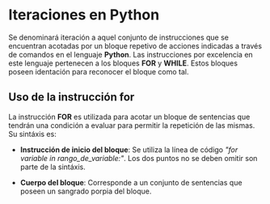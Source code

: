 # Iteraciones en Python #

Se denominará iteración a aquel conjunto de instrucciones que se encuentran acotadas por un bloque repetivo de acciones indicadas a través de comandos en el lenguaje **Python**. Las instrucciones por excelencia en este lenguaje pertenecen a los bloques **FOR** y **WHILE**. Estos bloques poseen identación para reconocer  el bloque como tal.

## Uso de la instrucción for ##

La instrucción **FOR** es utilizada para acotar un bloque de sentencias que tendrán una condición a evaluar para permitir la repetición de las mismas. Su sintáxis es:

- **Instrucción de inicio del bloque**: Se utiliza  la línea de código _"for variable  in rango_de_variable:"_. Los dos puntos no se deben omitir son parte de la sintáxis.

- **Cuerpo del bloque**: Corresponde a un conjunto de sentencias que poseen un sangrado porpia del bloque.
